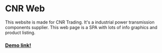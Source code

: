 # CNR Web 
This website is made for CNR Trading. It's a industrial power transmission components supplier. This web page is a SPA with lots of info graphics and product listing. 

### [Demo link!](http://cnrtrd.com)
